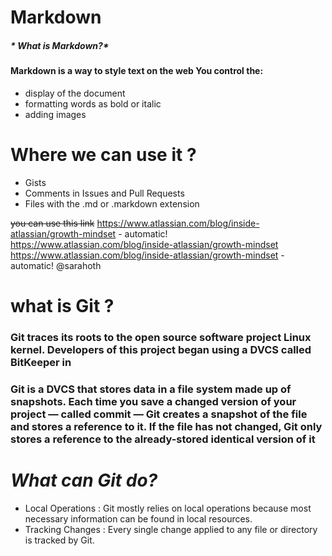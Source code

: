 # **Markdown**
##### * What is Markdown?*
#### Markdown is a way to style text on the web You control the:
*   display of the document 
* 	formatting words as bold or italic
*  	adding images
# **Where we can use it ?**
*	Gists
*	Comments in Issues and Pull Requests
* Files with the .md or .markdown extension

~~you can use this link~~
https://www.atlassian.com/blog/inside-atlassian/growth-mindset  - automatic!
[https://www.atlassian.com/blog/inside-atlassian/growth-mindset ](https://www.atlassian.com/blog/inside-atlassian/growth-mindset)https://www.atlassian.com/blog/inside-atlassian/growth-mindset - automatic!
@sarahoth

# **what is Git ?**
### Git traces its roots to the open source software project Linux kernel. Developers of this project began using a DVCS called BitKeeper in 
### Git is a DVCS that stores data in a file system made up of snapshots. Each time you save a changed version of your project — called commit — Git creates a snapshot of the file and stores a reference to it. If the file has not changed, Git only stores a reference to the already-stored identical version of it

# *What can Git do?*
* 	Local Operations : Git mostly relies on local operations because most necessary information can be found in local resources.
*  	Tracking Changes : Every single change applied to any file or directory is tracked by Git.
